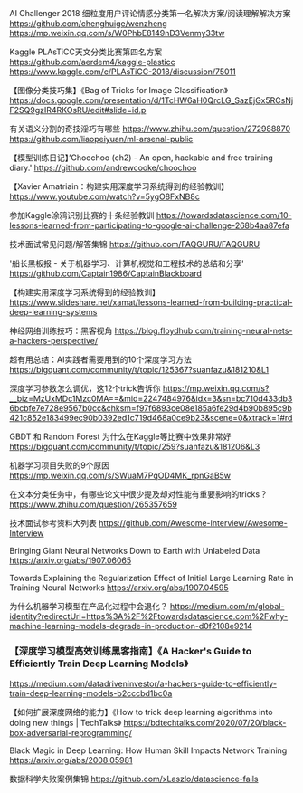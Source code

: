 AI Challenger 2018 细粒度用户评论情感分类第一名解决方案/阅读理解解决方案
https://github.com/chenghuige/wenzheng
https://mp.weixin.qq.com/s/W0PhbE8149nD3Venmy33tw

Kaggle PLAsTiCC天文分类比赛第四名方案
https://github.com/aerdem4/kaggle-plasticc
https://www.kaggle.com/c/PLAsTiCC-2018/discussion/75011

【图像分类技巧集】《Bag of Tricks for Image Classification》
https://docs.google.com/presentation/d/1TcHW6aH0QrcLG_SazEjGx5RCsNjF2SQ9gzIR4RKOsRU/edit#slide=id.p

有关语义分割的奇技淫巧有哪些
https://www.zhihu.com/question/272988870
https://github.com/liaopeiyuan/ml-arsenal-public

【模型训练日记】’Choochoo (ch2) - An open, hackable and free training diary.'
https://github.com/andrewcooke/choochoo

【Xavier Amatriain：构建实用深度学习系统得到的经验教训】
https://www.youtube.com/watch?v=5ygO8FxNB8c

参加Kaggle涂鸦识别比赛的十条经验教训
https://towardsdatascience.com/10-lessons-learned-from-participating-to-google-ai-challenge-268b4aa87efa

技术面试常见问题/解答集锦
https://github.com/FAQGURU/FAQGURU

'船长黑板报 - 关于机器学习、计算机视觉和工程技术的总结和分享'
https://github.com/Captain1986/CaptainBlackboard

【构建实用深度学习系统得到的经验教训】
https://www.slideshare.net/xamat/lessons-learned-from-building-practical-deep-learning-systems

神经网络训练技巧：黑客视角
https://blog.floydhub.com/training-neural-nets-a-hackers-perspective/


超有用总结：AI实践者需要用到的10个深度学习方法
https://bigquant.com/community/t/topic/125367?suanfazu&181210&L1

深度学习参数怎么调优，这12个trick告诉你
https://mp.weixin.qq.com/s?__biz=MzUxMDc1Mzc0MA==&mid=2247484976&idx=3&sn=bc710d433db36bcbfe7e728e9567b0cc&chksm=f97f6893ce08e185a6fe29d4b90b895c9b421c852e183499ec90b0392ed1c719d468a0ce9b23&scene=0&xtrack=1#rd

GBDT 和 Random Forest 为什么在Kaggle等比赛中效果非常好
https://bigquant.com/community/t/topic/259?suanfazu&181206&L3

机器学习项目失败的9个原因
https://mp.weixin.qq.com/s/SWuaM7PqOD4MK_rpnGaB5w

在文本分类任务中，有哪些论文中很少提及却对性能有重要影响的tricks？
https://www.zhihu.com/question/265357659

技术面试参考资料大列表
https://github.com/Awesome-Interview/Awesome-Interview

Bringing Giant Neural Networks Down to Earth with Unlabeled Data
https://arxiv.org/abs/1907.06065

Towards Explaining the Regularization Effect of Initial Large Learning Rate in Training Neural Networks
https://arxiv.org/abs/1907.04595

为什么机器学习模型在产品化过程中会退化？
https://medium.com/m/global-identity?redirectUrl=https%3A%2F%2Ftowardsdatascience.com%2Fwhy-machine-learning-models-degrade-in-production-d0f2108e9214


### 【深度学习模型高效训练黑客指南】《A Hacker's Guide to Efficiently Train Deep Learning Models》
https://medium.com/datadriveninvestor/a-hackers-guide-to-efficiently-train-deep-learning-models-b2cccbd1bc0a

【如何扩展深度网络的能力】《How to trick deep learning algorithms into doing new things | TechTalks》
https://bdtechtalks.com/2020/07/20/black-box-adversarial-reprogramming/

Black Magic in Deep Learning: How Human Skill Impacts Network Training
https://arxiv.org/abs/2008.05981

数据科学失败案例集锦
https://github.com/xLaszlo/datascience-fails